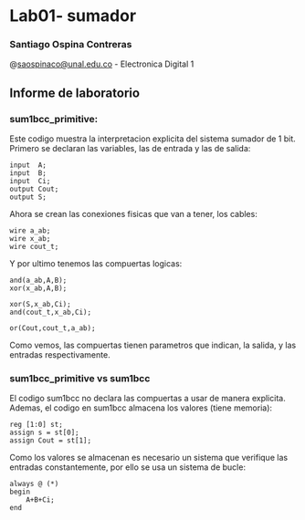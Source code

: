 # Lab01- sumador 

### Santiago Ospina Contreras

@saospinaco@unal.edu.co - Electronica Digital 1

## Informe de laboratorio

### sum1bcc_primitive:

Este codigo muestra la interpretacion explicita del sistema sumador de 1 bit. Primero se declaran las variables, las de entrada y las de salida:

    input  A;
    input  B;
    input  Ci;
    output Cout;
    output S;

Ahora se crean las conexiones fisicas que van a tener, los cables:

    wire a_ab;
    wire x_ab;
    wire cout_t;

Y por ultimo tenemos las compuertas logicas:

    and(a_ab,A,B);
    xor(x_ab,A,B);

    xor(S,x_ab,Ci);
    and(cout_t,x_ab,Ci);

    or(Cout,cout_t,a_ab);

Como vemos, las compuertas tienen parametros que indican, la salida, y las entradas respectivamente.

### sum1bcc_primitive vs sum1bcc

El codigo sum1bcc no declara las compuertas a usar de manera explicita. Ademas, el codigo en sum1bcc almacena los valores (tiene memoria):

    reg [1:0] st;
    assign s = st[0];
    assign Cout = st[1];

Como los valores se almacenan es necesario un sistema que verifique las entradas constantemente, por ello se usa un sistema de bucle:

    always @ (*)
    begin
        A+B+Ci;
    end